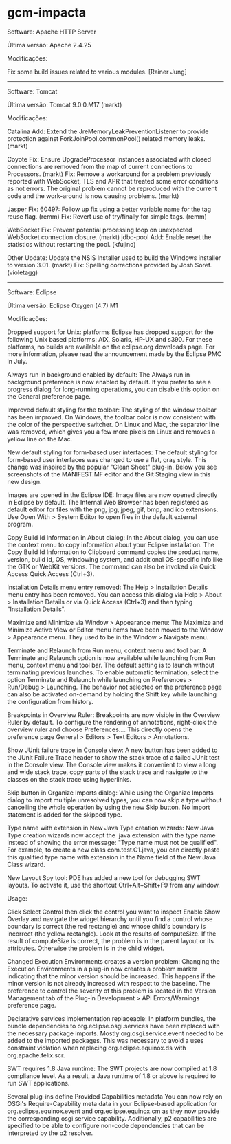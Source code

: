 # gcm-impacta

Software: Apache HTTP Server

Última versão: Apache 2.4.25

Modificações:

  Fix some build issues related to various modules.
  [Rainer Jung]
  
------------------------------------------------------
  
Software: Tomcat

Última versão: Tomcat 9.0.0.M17 (markt)

Modificações:

  Catalina
  Add:  Extend the JreMemoryLeakPreventionListener to provide protection against ForkJoinPool.commonPool() related memory leaks. (markt)
  
  Coyote
  Fix:  Ensure UpgradeProcessor instances associated with closed connections are removed from the map of current connections to Processors. (markt)
  Fix:  Remove a workaround for a problem previously reported with WebSocket, TLS and APR that treated some error conditions as not errors. The original problem cannot be reproduced with the current code and the work-around is now causing problems. (markt)
  
  Jasper
  Fix:  60497: Follow up fix using a better variable name for the tag reuse flag. (remm)
  Fix:  Revert use of try/finally for simple tags. (remm)
  
  WebSocket
  Fix:  Prevent potential processing loop on unexpected WebSocket connection closure. (markt)
  jdbc-pool
  Add:  Enable reset the statistics without restarting the pool. (kfujino)
  
  Other
  Update:  Update the NSIS Installer used to build the Windows installer to version 3.01. (markt)
  Fix:  Spelling corrections provided by Josh Soref. (violetagg)
  
------------------------------------------------------

Software: Eclipse

Última versão: Eclipse Oxygen (4.7) M1

Modificações:

  Dropped support for Unix: platforms	Eclipse has dropped support for the following Unix based platforms: AIX, Solaris, 
  HP-UX and s390. For these platforms, no builds are available on the eclipse.org downloads page. For more information, 
  please read the announcement made by the Eclipse PMC in July.
  
  Always run in background enabled by default:	The Always run in background preference is now enabled by default. 
  If you prefer to see a progress dialog for long-running operations, you can disable this option on the General preference page.
  
  Improved default styling for the toolbar:	The styling of the window toolbar has been improved. On Windows, the toolbar color
  is now consistent with the color of the perspective switcher. On Linux and Mac, the separator line was removed, which gives 
  you a few more pixels on Linux and removes a yellow line on the Mac.
  
  New default styling for form-based user interfaces:	The default styling for form-based user interfaces was changed to use a 
  flat, gray style. This change was inspired by the popular "Clean Sheet" plug-in. Below you see screenshots of the MANIFEST.MF
  editor and the Git Staging view in this new design.

  Images are opened in the Eclipse IDE:	Image files are now opened directly in Eclipse by default. The Internal Web Browser has
  been registered as default editor for files with the png, jpg, jpeg, gif, bmp, and ico extensions. Use Open With > 
  System Editor to open files in the default external program.
  
  Copy Build Id Information in About dialog:	In the About dialog, you can use the context menu to copy information about your 
  Eclipse installation. The Copy Build Id Information to Clipboard command copies the product name, version, build id, OS, 
  windowing system, and additional OS-specific info like the GTK or WebKit versions. The command can also be invoked via Quick
  Access Quick Access (Ctrl+3).
  
  Installation Details menu entry removed:	The Help > Installation Details menu entry has been removed. You can access this
  dialog via Help > About > Installation Details or via Quick Access (Ctrl+3) and then typing "Installation Details".
  
  Maximize and Minimize via Window > Appearance menu:	The Maximize and Minimize Active View or Editor menu items have been moved
  to the Window > Appearance menu. They used to be in the Window > Navigate menu.
  
  Terminate and Relaunch from Run menu, context menu and tool bar:	A Terminate and Relaunch option is now available while 
  launching from Run menu, context menu and tool bar. The default setting is to launch without terminating previous launches. 
  To enable automatic termination, select the option Terminate and Relaunch while launching on Preferences > Run/Debug > 
  Launching. The behavior not selected on the preference page can also be activated on-demand by holding the Shift key while 
  launching the configuration from history.
  
  Breakpoints in Overview Ruler:	Breakpoints are now visible in the Overview Ruler by default. To configure the rendering of 
  annotations, right-click the overview ruler and choose Preferences.... This directly opens the preference page General > 
  Editors > Text Editors > Annotations.
  
  Show JUnit failure trace in Console view:	A new button has been added to the JUnit Failure Trace header to show the stack trace
  of a failed JUnit test in the Console view. The Console view makes it convenient to view a long and wide stack trace, copy
  parts of the stack trace and navigate to the classes on the stack trace using hyperlinks.
  
  Skip button in Organize Imports dialog:	While using the Organize Imports dialog to import multiple unresolved types, 
  you can now skip a type without cancelling the whole operation by using the new Skip button. No import statement is added 
  for the skipped type.
  
  Type name with extension in New Java Type creation wizards:	New Java Type creation wizards now accept the .java extension with
  the type name instead of showing the error message: "Type name must not be qualified". For example, to create a new class
  com.test.C1<T>.java, you can directly paste this qualified type name with extension in the Name field of the New Java Class 
  wizard.
  
  New Layout Spy tool:	PDE has added a new tool for debugging SWT layouts. To activate it, use the shortcut Ctrl+Alt+Shift+F9 
  from any window.
    
  Usage:

  Click Select Control then click the control you want to inspect
  Enable Show Overlay and navigate the widget hierarchy until you find a control whose boundary is correct (the red 
  rectangle) and whose child's boundary is incorrect (the yellow rectangle).
  Look at the results of computeSize. If the result of computeSize is correct, the problem is in the parent layout or its 
  attributes. Otherwise the problem is in the child widget.

  Changed Execution Environments creates a version problem:	Changing the Execution Environments in a plug-in now creates a 
  problem marker indicating that the minor version should be increased. This happens if the minor version is not already 
  increased with respect to the baseline. The preference to control the severity of this problem is located in the Version 
  Management tab of the Plug-in Development > API Errors/Warnings preference page.
  
  Declarative services implementation replaceable:	In platform bundles, the bundle dependencies to org.eclipse.osgi.services
  have been replaced with the necessary package imports. Mostly org.osgi.service.event needed to be added to the imported 
  packages. This was necessary to avoid a uses constraint violation when replacing org.eclipse.equinox.ds with 
  org.apache.felix.scr.
  
  SWT requires 1.8 Java runtime:	The SWT projects are now compiled at 1.8 compliance level. As a result, a Java runtime of 1.8
  or above is required to run SWT applications.
  
  Several plug-ins define Provided Capabilities metadata	You can now rely on OSGi's Require-Capability meta data in your 
  Eclipse-based application for org.eclipse.equinox.event and org.eclipse.equinox.cm as they now provide the corresponding 
  osgi.service capability. Additionally, p2 capabilities are specified to be able to configure non-code dependencies that can be
  interpreted by the p2 resolver.
